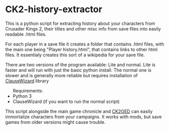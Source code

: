 # CK2-history-extractor

This is a python script for extracting history about your characters from Crusader Kings 2, their titles and other misc info from save files into easily readable .html files.

For each player in a save file it creates a folder that contains .html files, with the main one being "Player history.html", that contains links to other html files.
It essentialy creates this sort of a wikipedia for your save file.

There are two versions of the program available: Lite and normal.
Lite is faster and will run with just the basic python install.
The normal one is slower and is generally more reliable but requires installation of [ClauseWizard](https://github.com/Shadark/ClauseWizard) library


<ul> Requirements:
  <li>Python 3</li>
  <li>ClauseWizard (if you want to run the normal script)</li>
</ul>

This script alongside the main game chronicle and [CK2GED](https://github.com/faiuwle/CK2GED) can easily immortalize characters from your campaigns.
It works with mods, but save games from older versions might cause trouble.
